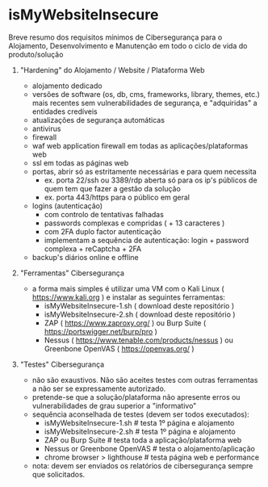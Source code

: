 # isMyWebsiteInsecure
Breve resumo dos requisitos mínimos de Cibersegurança para o Alojamento, Desenvolvimento e Manutenção em todo o ciclo de vida do produto/solução

1. "Hardening" do Alojamento / Website / Plataforma Web 
   - alojamento dedicado
   - versões de software (os, db, cms, frameworks, library, themes, etc.) mais recentes sem vulnerabilidades de segurança, e "adquiridas" a entidades credíveis
   - atualizações de segurança automáticas
   - antivirus
   - firewall
   - waf web application firewall em todas as aplicações/plataformas web
   - ssl em todas as páginas web
   - portas, abrir só as estritamente necessárias e para quem necessita
     - ex. porta 22/ssh ou 3389/rdp aberta só para os ip's públicos de quem tem que fazer a gestão da solução
     - ex. porta 443/https para o público em geral
   - logins (autenticação)
     - com controlo de tentativas falhadas
     - passwords complexas e compridas ( + 13 caracteres )
     - com 2FA duplo factor autenticação
     - implementam a sequência de autenticação: login + password complexa + reCaptcha + 2FA
   - backup's diários online e offline

2. "Ferramentas" Cibersegurança
   - a forma mais simples é utilizar uma VM com o Kali Linux ( https://www.kali.org ) e instalar as seguintes ferramentas:
      - isMyWebsiteInsecure-1.sh ( download deste repositório )
      - isMyWebsiteInsecure-2.sh ( download deste repositório )
      - ZAP ( https://www.zaproxy.org/ ) ou Burp Suite ( https://portswigger.net/burp/pro )
      - Nessus ( https://www.tenable.com/products/nessus ) ou Greenbone OpenVAS ( https://openvas.org/ )

3. "Testes" Cibersegurança
   - não são exaustivos. Não são aceites testes com outras ferramentas a não ser se expressamente autorizado.
   - pretende-se que a solução/plataforma não apresente erros ou vulnerabilidades de grau superior a "informativo"
   - sequência aconselhada de testes (devem ser todos executados):
      - isMyWebsiteInsecure-1.sh <url>   # testa 1º página e alojamento
      - isMyWebsiteInsecure-2.sh <url>   # testa 1º página e alojamento
      - ZAP <url> ou Burp Suite <url>   # testa toda a aplicação/plataforma web
      - Nessus <host> or Greenbone OpenVAS <host>   # testa o alojamento/aplicação
      - chrome browser > lighthouse <url>   # testa página web e performance
   - nota: devem ser enviados os relatórios de cibersegurança sempre que solicitados.
